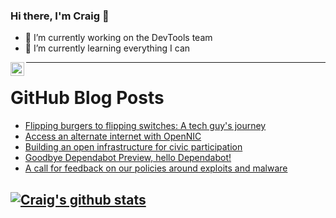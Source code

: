 ### Hi there, I'm Craig 👋

<!--
**CraigTeelFugro/CraigTeelFugro** is a ✨ _special_ ✨ repository because its `README.md` (this file) appears on your GitHub profile.

Here are some ideas to get you started:
-->

- 🔭 I’m currently working on the DevTools team
- 🌱 I’m currently learning everything I can

[<img align="left" alt="Craig Teel | LinkedIn" width="22px" src="https://cdn.jsdelivr.net/npm/simple-icons@v3/icons/linkedin.svg" />][linkedin]

---

# GitHub Blog Posts

<!-- BLOG-POST-LIST:START -->
- [Flipping burgers to flipping switches: A tech guy&#039;s journey](https://opensource.com/article/21/5/open-source-story-burgers)
- [Access an alternate internet with OpenNIC](https://opensource.com/article/21/4/opennic-internet)
- [Building an open infrastructure for civic participation](https://opensource.com/article/21/4/open-source-cities)
- [Goodbye Dependabot Preview, hello Dependabot!](https://github.blog/2021-04-29-goodbye-dependabot-preview-hello-dependabot/)
- [A call for feedback on our policies around exploits and malware](https://github.blog/2021-04-29-call-for-feedback-policies-exploits-malware/)
<!-- BLOG-POST-LIST:END -->

## [![Craig's github stats](https://github-readme-stats.vercel.app/api?username=craigteelfugro)](https://github.com/anuraghazra/github-readme-stats)


[linkedin]: https://linkedin.com/in/craig-teel-b8786771
